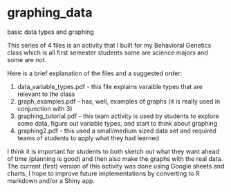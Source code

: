 # graphing_data
basic data types and graphing

This series of 4 files is an activity that I built for my Behavioral Genetics class which is all first semester students some are science majors and some are not.

Here is a brief explanation of the files and a suggested order: 
1. data_variable_types.pdf - this file explains varaible types that are relevant to the class
2. graph_examples.pdf - has, well, examples of graphs (it is really used in conjunction with 3)
3. graphing_tutorial.pdf - this team activity is used by students to explore some data, figure out variable types, and start to think about graphing
4. graphing2.pdf - this used a small/medium sized data set and required teams of students to apply what they had learned

I think it is important for students to both sketch out what they want ahead of time (planning is good) and then also make the graphs with the real data. The current (first) version of this activity was done using Google sheets and charts, I hope to improve future implementations by converting to R markdown and/or a Shiny app.

